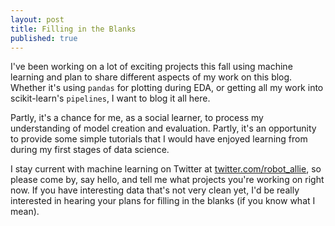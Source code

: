 ```yaml
---
layout: post
title: Filling in the Blanks
published: true
---
```

I've been working on a lot of exciting projects this fall using machine learning and plan to share different aspects of my work on this blog. Whether it's using `pandas` for plotting during EDA, or getting all my work into scikit-learn's `pipelines`, I want to blog it all here.

Partly, it's a chance for me, as a social learner, to process my understanding of model creation and evaluation. Partly, it's an opportunity to provide some simple tutorials that I would have enjoyed learning from during my first stages of data science. 

I stay current with machine learning on Twitter at [twitter.com/robot_allie](https://twitter.com/robot_allie "My Tweet Storm"), so please come by, say hello, and tell me what projects you're working on right now. If you have interesting data that's not very clean yet, I'd be really interested in hearing your plans for filling in the blanks (if you know what I mean).
